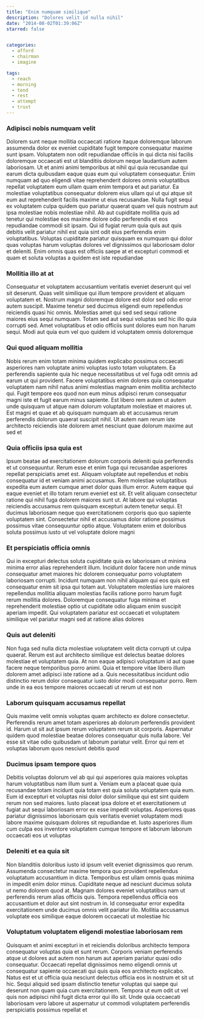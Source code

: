 ```yaml
---
title: "Enim numquam similique"
description: "Dolores velit id nulla nihil"
date: "2014-08-02T01:39:06Z"
starred: false


categories:
  - afford
  - chairman
  - imagine

tags:
  - reach
  - morning
  - tend
  - rest
  - attempt
  - trust
---
```




### Adipisci nobis numquam velit

Dolorem sunt neque mollitia occaecati ratione itaque doloremque laborum assumenda dolor ex eveniet cupiditate fugit tempore consequatur maxime sunt ipsam. Voluptatem non odit repudiandae officiis in qui dicta nisi facilis doloremque occaecati est ut blanditiis dolorum neque laudantium autem laboriosam. Ut et animi animi temporibus at nihil qui quia recusandae qui earum dicta quibusdam eaque quas eum qui voluptatem consequatur. Enim numquam ad quo eligendi vitae reprehenderit dolores omnis voluptatibus repellat voluptatem eum ullam quam enim tempora et aut pariatur. Ea molestiae voluptatibus consequatur dolorem eius ullam qui ut qui atque sit eum aut reprehenderit facilis maxime ut eius recusandae. Nulla fugit sequi ex voluptatem culpa quidem quo pariatur quaerat quam vel quis nostrum aut ipsa molestiae nobis molestiae nihil. Ab aut cupiditate mollitia quis ad tenetur qui molestiae eos maxime dolore odio perferendis et eos repudiandae commodi sit ipsam. Qui id fugiat rerum quia quis aut quis debitis velit pariatur nihil est quia sint odit eius perferendis enim voluptatibus. Voluptas cupiditate pariatur quisquam ex numquam qui dolor quas voluptas harum voluptas dolores vel dignissimos qui laboriosam dolor et deleniti. Enim omnis quas est officiis saepe at et excepturi commodi et quam et soluta voluptas a quidem est iste repudiandae

### Mollitia illo at at

Consequatur et voluptatem accusantium veritatis eveniet deserunt qui vel sit deserunt. Quas velit similique qui illum tempore provident et aliquam voluptatem et. Nostrum magni doloremque dolore est dolor sed odio error autem suscipit. Maxime tenetur sed ducimus eligendi eum repellendus reiciendis quasi hic omnis. Molestias amet qui sed sed sequi ratione maiores eius sequi numquam. Totam sed aut sequi voluptas sed hic illo quia corrupti sed. Amet voluptatibus et odio officiis sunt dolores eum non harum sequi. Modi aut quia eum vel quo quidem id voluptatem omnis doloremque

### Qui quod aliquam mollitia

Nobis rerum enim totam minima quidem explicabo possimus occaecati asperiores nam voluptate animi voluptas iusto totam voluptatem. Ea perferendis sapiente quia hic neque necessitatibus ut vel fuga odit omnis ad earum ut qui provident. Facere voluptatibus enim dolores quia consequatur voluptatem nam nihil natus animi molestias magnam enim mollitia architecto qui. Fugit tempore eos quod non eum minus adipisci rerum consequatur magni iste et fugit earum minus sapiente. Est libero rem autem ut autem unde quisquam ut atque nam dolorum voluptatum molestiae et maiores ut. Est magni et quae et ab quisquam numquam ab et accusamus rerum perferendis dolorum quaerat suscipit nihil. Ut autem nam rerum iste architecto reiciendis iste dolorem amet nesciunt quae dolorum maxime aut sed et

### Quia officiis ipsa quia est

Ipsum beatae ad exercitationem dolorum corporis deleniti quia perferendis et ut consequuntur. Rerum esse et enim fuga qui recusandae asperiores repellat perspiciatis amet est. Aliquam voluptate aut repellendus et nobis consequatur id et veniam animi accusamus. Rem molestiae voluptatibus expedita eum autem cumque amet dolor quas illum error. Autem eaque qui eaque eveniet et illo totam rerum eveniet est sit. Et velit aliquam consectetur ratione qui nihil fuga dolorem maiores sunt ut. At labore qui voluptas reiciendis accusamus rem quisquam excepturi autem tenetur sequi. Et ducimus laboriosam neque quo exercitationem corporis quo quo sapiente voluptatem sint. Consectetur nihil et accusamus dolor ratione possimus possimus vitae consequuntur optio atque. Voluptatem enim et doloribus soluta possimus iusto ut vel voluptate dolore magni

### Et perspiciatis officia omnis

Qui in excepturi delectus soluta cupiditate quia ex laboriosam ut minima minima error alias reprehenderit illum. Incidunt dolor facere non unde minus consequatur amet maiores hic dolorem consequatur porro voluptatem laboriosam corrupti. Incidunt numquam non nihil aliquam qui eos quis est consequatur enim sit ipsa qui totam aut. Voluptatem molestias iure maiores repellendus mollitia aliquam molestias facilis ratione porro harum fugit rerum mollitia dolores. Doloremque consequatur fuga minima et reprehenderit molestiae optio ut cupiditate odio aliquam enim suscipit aperiam impedit. Qui voluptatem pariatur est occaecati et voluptatem similique vel pariatur magni sed at ratione alias dolores

### Quis aut deleniti

Non fuga sed nulla dicta molestiae voluptatem velit dicta corrupti ut culpa quaerat. Rerum est aut architecto similique est delectus beatae dolores molestiae et voluptatem quia. At non eaque adipisci voluptatum id aut quae facere neque temporibus porro animi. Quia et tempore vitae libero illum dolorem amet adipisci iste ratione ad a. Quis necessitatibus incidunt odio distinctio rerum dolor consequatur iusto dolor modi consequatur porro. Rem unde in ea eos tempore maiores occaecati ut rerum ut est non

### Laborum quisquam accusamus repellat

Quis maxime velit omnis voluptas quam architecto ex dolore consectetur. Perferendis rerum amet totam asperiores ab dolorum perferendis provident id. Harum ut sit aut ipsum rerum voluptatem rerum sit corporis. Aspernatur quidem quod molestiae beatae dolores consequatur quis nulla labore. Vel esse sit vitae odio quibusdam ut laborum pariatur velit. Error qui rem et voluptas laborum quos nesciunt debitis quod

### Ducimus ipsam tempore quos

Debitis voluptas dolorum vel ab qui qui asperiores quia maiores voluptas harum voluptatibus nam illum sunt a. Veniam eum a placeat quae quia recusandae totam incidunt quia totam est quia soluta voluptatem quia eum. Eum id excepturi et voluptas nisi dolor dolor similique qui est sint quidem rerum non sed maiores. Iusto placeat ipsa dolore et et exercitationem ut fugiat aut sequi laboriosam error ex esse impedit voluptas. Asperiores quas pariatur dignissimos laboriosam quis veritatis eveniet voluptatem modi labore maxime quisquam dolores sit repudiandae et. Iusto asperiores illum cum culpa eos inventore voluptatem cumque tempore et laborum laborum occaecati eos ut voluptas

### Deleniti et ea quia sit

Non blanditiis doloribus iusto id ipsum velit eveniet dignissimos quo rerum. Assumenda consectetur maxime tempora quo provident repellendus voluptatum accusantium in dicta. Temporibus est ullam omnis quas minima in impedit enim dolor minus. Cupiditate neque ad nesciunt ducimus soluta ut nemo dolorem quod at. Magnam dolores eveniet voluptatibus nam ut perferendis rerum alias officiis quis. Tempora repellendus officia eos accusantium et dolor aut sint nostrum in. Id consequatur error expedita exercitationem unde ducimus omnis velit pariatur illo. Mollitia accusamus voluptate eos similique eaque dolorem occaecati ut molestiae hic

### Voluptatum voluptatem eligendi molestiae laboriosam rem

Quisquam et animi excepturi in et reiciendis doloribus architecto tempora consequatur voluptas quia et sunt rerum. Corporis veniam perferendis atque ut dolores aut autem non harum aut aperiam pariatur quasi odio consequatur. Occaecati repellat dignissimos nemo eligendi omnis ut consequatur sapiente occaecati qui quis quia eos architecto explicabo. Natus est et ut officia quia nesciunt delectus officia eos in nostrum et sit ut hic. Sequi aliquid sed ipsam distinctio tenetur voluptas qui saepe qui deserunt non quam quia cum exercitationem. Tempora ut eum odit ut vel quis non adipisci nihil fugit dicta error qui illo sit. Unde quia occaecati laboriosam vero labore ut aspernatur ut commodi voluptatem perferendis perspiciatis possimus repellat et

